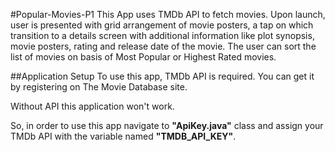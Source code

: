 #Popular-Movies-P1
This App uses TMDb API to fetch movies. 
Upon launch, user is presented with grid arrangement of movie posters, a tap on which transition to a details screen with
additional information like plot synopsis, movie posters, rating and release date of the movie.
The user can sort the list of movies on basis of Most Popular or Highest Rated movies.

##Application Setup
To use this app, TMDb API is required. You can get it by registering on The Movie Database site.

Without API this application won't work.

So, in order to use this app navigate to __"ApiKey.java"__ class and assign your TMDb API with the variable named __"TMDB_API_KEY"__.
